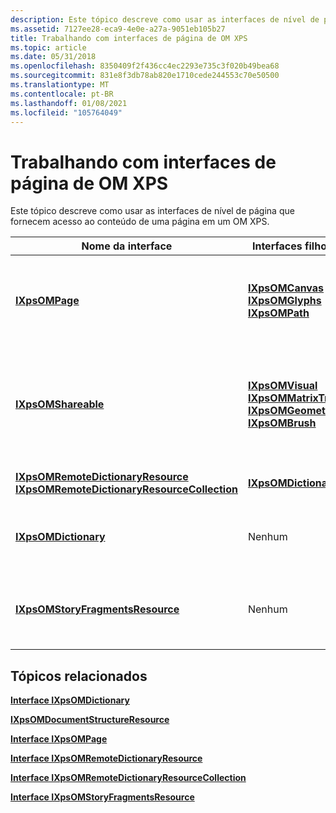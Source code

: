 ```yaml
---
description: Este tópico descreve como usar as interfaces de nível de página que fornecem acesso ao conteúdo de uma página em um OM XPS.
ms.assetid: 7127ee28-eca9-4e0e-a27a-9051eb105b27
title: Trabalhando com interfaces de página de OM XPS
ms.topic: article
ms.date: 05/31/2018
ms.openlocfilehash: 8350409f2f436cc4ec2293e735c3f020b49bea68
ms.sourcegitcommit: 831e8f3db78ab820e1710cede244553c70e50500
ms.translationtype: MT
ms.contentlocale: pt-BR
ms.lasthandoff: 01/08/2021
ms.locfileid: "105764049"
---
```

# <a name="working-with-xps-om-page-interfaces"></a>Trabalhando com interfaces de página de OM XPS

Este tópico descreve como usar as interfaces de nível de página que fornecem acesso ao conteúdo de uma página em um OM XPS.



| Nome da interface                                                                                                                                                                              | Interfaces filho lógicas                                                                                                                                                                                            | Descrição                                                                                                                                        |
|---------------------------------------------------------------------------------------------------------------------------------------------------------------------------------------------|---------------------------------------------------------------------------------------------------------------------------------------------------------------------------------------------------------------------|----------------------------------------------------------------------------------------------------------------------------------------------------|
| [**IXpsOMPage**](/windows/desktop/api/xpsobjectmodel/nn-xpsobjectmodel-ixpsompage)<br/>                                                                                                                                                 | [**IXpsOMCanvas**](/windows/desktop/api/xpsobjectmodel/nn-xpsobjectmodel-ixpsomcanvas)<br/> [**IXpsOMGlyphs**](/windows/desktop/api/xpsobjectmodel/nn-xpsobjectmodel-ixpsomglyphs)<br/> [**IXpsOMPath**](/windows/desktop/api/xpsobjectmodel/nn-xpsobjectmodel-ixpsompath)<br/>                                                                         | O objeto raiz do conteúdo da página.<br/> Esse objeto representa uma parte do documento.<br/>                                                |
| [**IXpsOMShareable**](/windows/desktop/api/xpsobjectmodel/nn-xpsobjectmodel-ixpsomshareable)<br/>                                                                                                                                       | [**IXpsOMVisual**](/windows/desktop/api/xpsobjectmodel/nn-xpsobjectmodel-ixpsomvisual)<br/> [**IXpsOMMatrixTransform**](/windows/desktop/api/xpsobjectmodel/nn-xpsobjectmodel-ixpsommatrixtransform)<br/> [**IXpsOMGeometry**](/windows/desktop/api/xpsobjectmodel/nn-xpsobjectmodel-ixpsomgeometry)<br/> [**IXpsOMBrush**](/windows/desktop/api/xpsobjectmodel/nn-xpsobjectmodel-ixpsombrush)<br/> | As interfaces que derivam da interface [**IXpsOMShareable**](/windows/desktop/api/xpsobjectmodel/nn-xpsobjectmodel-ixpsomshareable) podem ser armazenadas em um dicionário de recursos e compartilhadas.<br/> |
| [**IXpsOMRemoteDictionaryResource**](/windows/desktop/api/xpsobjectmodel/nn-xpsobjectmodel-ixpsomremotedictionaryresource)<br/> [**IXpsOMRemoteDictionaryResourceCollection**](/windows/desktop/api/xpsobjectmodel/nn-xpsobjectmodel-ixpsomremotedictionaryresourcecollection)<br/> | [**IXpsOMDictionary**](/windows/desktop/api/xpsobjectmodel/nn-xpsobjectmodel-ixpsomdictionary)<br/>                                                                                                                                                             | Contém um dicionário de recursos.<br/>                                                                                                         |
| [**IXpsOMDictionary**](/windows/desktop/api/xpsobjectmodel/nn-xpsobjectmodel-ixpsomdictionary)<br/>                                                                                                                                     | Nenhum<br/>                                                                                                                                                                                                     | Faz referência aos recursos que são compartilhados por outros objetos.<br/>                                                                              |
| [**IXpsOMStoryFragmentsResource**](/windows/desktop/api/xpsobjectmodel/nn-xpsobjectmodel-ixpsomstoryfragmentsresource)<br/>                                                                                                             | Nenhum<br/>                                                                                                                                                                                                     | Fornece acesso ao conteúdo do fluxo de recursos da parte StoryFragments do documento.<br/>                                       |



 

## <a name="related-topics"></a>Tópicos relacionados

<dl> <dt>

[**Interface IXpsOMDictionary**](/windows/desktop/api/xpsobjectmodel/nn-xpsobjectmodel-ixpsomdictionary)
</dt> <dt>

[**IXpsOMDocumentStructureResource**](/windows/desktop/api/xpsobjectmodel/nn-xpsobjectmodel-ixpsomdocumentstructureresource)
</dt> <dt>

[**Interface IXpsOMPage**](/windows/desktop/api/xpsobjectmodel/nn-xpsobjectmodel-ixpsompage)
</dt> <dt>

[**Interface IXpsOMRemoteDictionaryResource**](/windows/desktop/api/xpsobjectmodel/nn-xpsobjectmodel-ixpsomremotedictionaryresource)
</dt> <dt>

[**Interface IXpsOMRemoteDictionaryResourceCollection**](/windows/desktop/api/xpsobjectmodel/nn-xpsobjectmodel-ixpsomremotedictionaryresourcecollection)
</dt> <dt>

[**Interface IXpsOMStoryFragmentsResource**](/windows/desktop/api/xpsobjectmodel/nn-xpsobjectmodel-ixpsomstoryfragmentsresource)
</dt> </dl>

 

 




